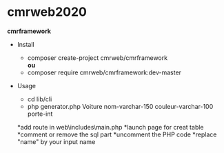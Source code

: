 # cmrweb2020
**cmrframework**	

  * Install
    - composer create-project cmrweb/cmrframework  
  **ou**
    - composer require cmrweb/cmrframework:dev-master

  * Usage
    - cd lib/cli
    - php generator.php Voiture nom-varchar-150 couleur-varchar-100 porte-int 
   
    *add route in web\includes\main.php
    *launch page for creat table
    *comment or remove the sql part
    *uncomment the PHP code
    *replace "name" by your input name
 

